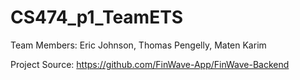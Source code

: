 # CS474_p1_TeamETS

Team Members:
  Eric Johnson, Thomas Pengelly, Maten Karim

Project Source: https://github.com/FinWave-App/FinWave-Backend